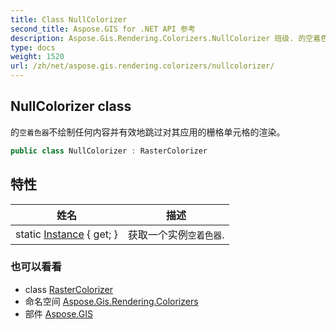 ```yaml
---
title: Class NullColorizer
second_title: Aspose.GIS for .NET API 参考
description: Aspose.Gis.Rendering.Colorizers.NullColorizer 班级. 的空着色器不绘制任何内容并有效地跳过对其应用的栅格单元格的渲染
type: docs
weight: 1520
url: /zh/net/aspose.gis.rendering.colorizers/nullcolorizer/
---
```

## NullColorizer class

的`空着色器`不绘制任何内容并有效地跳过对其应用的栅格单元格的渲染。

```csharp
public class NullColorizer : RasterColorizer
```

## 特性

| 姓名 | 描述 |
| --- | --- |
| static [Instance](../../aspose.gis.rendering.colorizers/nullcolorizer/instance/) { get; } | 获取一个实例`空着色器`. |

### 也可以看看

* class [RasterColorizer](../rastercolorizer/)
* 命名空间 [Aspose.Gis.Rendering.Colorizers](../../aspose.gis.rendering.colorizers/)
* 部件 [Aspose.GIS](../../)


